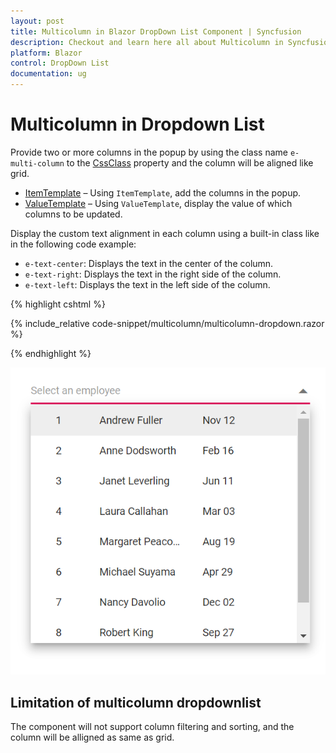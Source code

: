 ```yaml
---
layout: post
title: Multicolumn in Blazor DropDown List Component | Syncfusion
description: Checkout and learn here all about Multicolumn in Syncfusion Blazor DropDown List component and much more.
platform: Blazor
control: DropDown List
documentation: ug
---
```


# Multicolumn in Dropdown List 

Provide two or more columns in the popup by using the class name `e-multi-column` to the [CssClass](https://help.syncfusion.com/cr/blazor/Syncfusion.Blazor.DropDowns.SfDropDownList-2.html#Syncfusion_Blazor_DropDowns_SfDropDownList_2_CssClass) property  and the column will be aligned like grid.

* [ItemTemplate](https://blazor.syncfusion.com/documentation/dropdown-list/templates#item-template) – Using `ItemTemplate`, add the columns in the popup.
* [ValueTemplate](https://blazor.syncfusion.com/documentation/dropdown-list/templates#value-template) – Using `ValueTemplate`, display the value of which columns to be updated.

Display the custom text alignment in each column using a built-in class like in the following code example:

* `e-text-center`: Displays the text in the center of the column.
* `e-text-right`: Displays the text in the right side of the column.
* `e-text-left`: Displays the text in the left side of the column.

{% highlight cshtml %}

{% include_relative code-snippet/multicolumn/multicolumn-dropdown.razor %}

{% endhighlight %}

![Blazor DropdownList with Multicolumn](./images/multicolumn/blazor_dropdown_multicolumn.png)

## Limitation of multicolumn dropdownlist

The component will not support column filtering and sorting, and the column will be alligned as same as grid.
